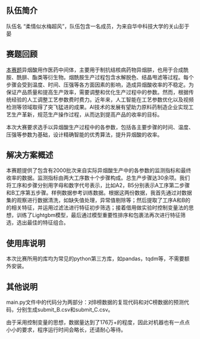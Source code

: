 ## 队伍简介

队伍名 “柔情似水梅超风”，队伍包含一名成员，为来自华中科技大学的关山彭于晏


## 赛题回顾
[本赛题](https://tianchi.aliyun.com/competition/entrance/231695/information)异烟酸用作医药中间体，主要用于制抗结核病药物异烟肼，也用于合成酰胺、酰肼、酯类等衍生物。烟酰胺生产过程包含水解脱色、结晶甩滤等过程。每个步骤会受到温度、时间、压强等各方面因素的影响，造成异烟酸收率的不稳定。为保证产品质量和提高生产效率，需要调整和优化生产过程中的参数。然而，根据传统经验的人工调整工艺参数费时费力。近年来，人工智能在工艺参数优化以及视频检测等领域取得了突飞猛进的成果。AI技术的发展有望助力原料药制造企业实现工艺生产革新，规范生产操作过程，从而达到提高产品的收率的目标。

本次大赛要求选手以异烟酸生产过程中的各参数，包括各主要步骤的时间、温度、压强等参数为基础，设计精确智能的优秀算法，提升异烟酸的收率。


## 解决方案概述
本赛题提供了包含有2000批次来自实际异烟酸生产中的各参数的监测指标和最终收率的数据。监测指标由两大工序数十个步骤构成。总生产步骤达30余项。我们将工序和步骤分别用字母和数字代号表示，比如A2，B5分别表示A工序第二步骤和B工序第五步骤。样例数据参考训练数据。根据这两份数据，我首先通过对数据集的观察进行数据清洗，如缺失值处理，异常值剔除等；然后提取了工序A和B的的相关特征，并运用过滤法进行特征初步筛选；接着借用做实验时控制变量法的思想，训练了Lightgbm模型，最后通过模型重要性排序和包裹法再次进行特征筛选，选出最佳的特征组合。


## 使用库说明
本次比赛所用的库均为常见的python第三方库，如pandas，tqdm等，不需要额外安装。


## 其他说明
main.py文件中的代码分为两部分：对B榜数据的复现代码和对C榜数据的预测代码，分别生成submit_B.csv和submit_C.csv。

由于采用控制变量的思想，数据量达到了176万+的程度，因此对机器也有一点点小小的要求，程序运行时间会略长，还请耐心等待。
	

